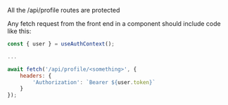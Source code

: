 All the /api/profile routes are protected

Any fetch request from the front end in a component should include code like this:

```javascript
const { user } = useAuthContext();

...

await fetch('/api/profile/<something>', {
    headers: {
        'Authorization': `Bearer ${user.token}`
    }
});
```